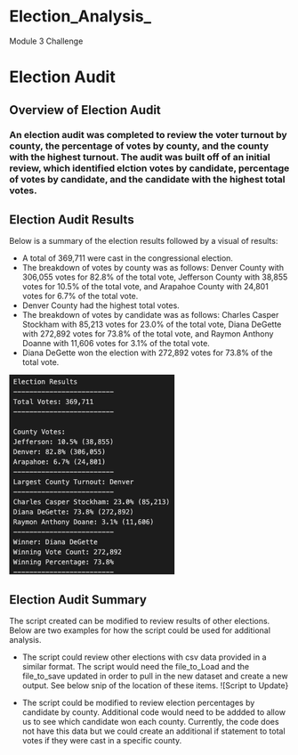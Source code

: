 # Election_Analysis_
Module 3 Challenge
# Election Audit 

## Overview of Election Audit
### An election audit was completed to review the voter turnout by county, the percentage of votes by county, and the county with the highest turnout. The audit was built off of an initial review, which identified elction votes by candidate, percentage of votes by candidate, and the candidate with the highest total votes. 

## Election Audit Results
Below is a summary of the election results followed by a visual of results:
- A total of 369,711 were cast in the congressional election. 
- The breakdown of votes by county was as follows: Denver County with 306,055 votes for 82.8% of the total vote, Jefferson County with 38,855 votes for 10.5% of the total vote, and Arapahoe County with 24,801 votes for 6.7% of the total vote.   
- Denver County had the highest total votes.
- The breakdown of votes by candidate was as follows: Charles Casper Stockham with 85,213 votes for 23.0% of the total vote, Diana DeGette with 272,892 votes for 73.8% of the total vote, and Raymon Anthony Doanne with 11,606 votes for 3.1% of the total vote.
- Diana DeGette won the election with 272,892 votes for 73.8% of the total vote. 

![Election Audit Results](https://github.com/codfjenn/Election_Analysis_/blob/main/Election%20Analysis%20Results.png)

## Election Audit Summary
The script created can be modified to review results of other elections. Below are two examples for how the script could be used for additional analysis. 
- The script could review other elections with csv data provided in a similar format. The script would need the file_to_Load and the file_to_save updated in order to pull in the new dataset and create a new output. See below snip of the location of these items. 
![Script to Update}

- The script could be modified to review election percentages by candidate by county. Additional code would need to be addded to allow us to see which candidate won each county. Currently, the code does not have this data but we could create an additional if statement to total votes if they were cast in a specific county. 
